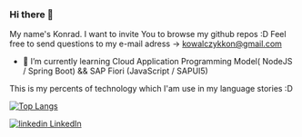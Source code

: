 ### Hi there 👋
My name's Konrad. I want to invite You to browse my github repos :D 
Feel free to send questions to my e-mail adress -> kowalczykkon@gmail.com

<!--**kondiiq/kondiiq** is a ✨ _special_ ✨ repository because its `README.md` (this file) appears on your GitHub profile.-->



<!--- 🔭 I’m currently working on Capgemini as SAP Hybrid Intern-->
- 🌱 I’m currently learning Cloud Application Programming Model( NodeJS / Spring Boot) && SAP Fiori (JavaScript / SAPUI5) 
<!--- 👯 I’m looking to collaborate on ...-->
<!--- 🤔 I’m looking for help with ...-->
<!--- 💬 Ask me about ... -->
<!--- 📫 How to reach me: https://pl.linkedin.com/in/konrad-kowalczyk-a1408a1a3 
- 😄 Pronouns: SE SHE/HER/HELICOPTER
- ⚡ Fun fact: ...-->
This is my percents of technology which I'am use in my language stories :D  

[![Top Langs](https://github-readme-stats.vercel.app/api/top-langs/?username=kondiiq&langs_count=8)](https://github.com/anuraghazra/github-readme-stats)


<p>
  <a href="https://www.linkedin.com/in/konrad-kowalczyk-a1408a1a3" rel="nofollow noreferrer">
    <img src="https://i.stack.imgur.com/gVE0j.png" alt="linkedin"> LinkedIn
  </a>
</p>

